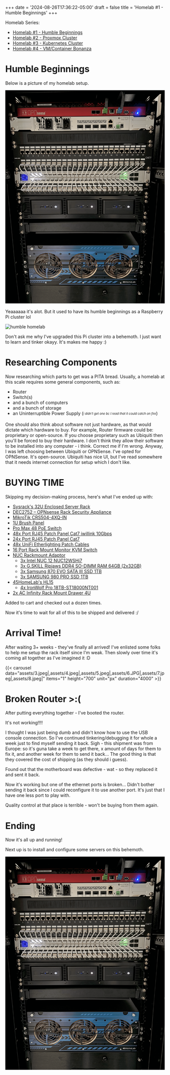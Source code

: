 +++
date = '2024-08-26T17:36:22-05:00'
draft = false
title = 'Homelab #1 - Humble Beginnings'
+++

Homelab Series:

- [Homelab #1 - Humble Beginnings](/tinkering/2024-08-26/)
- [Homelab #2 - Proxmox Cluster](/tinkering/2025-06-04/)
- [Homelab #3 - Kubernetes Cluster](/tinkering/2025-06-05/)
- [Homelab #4 - VM/Container Bonanza](/tinkering/2025-06-06/)

# Humble Beginnings

Below is a picture of my homelab setup.

![overlord homelord](assets/2.png)

Yeaaaaaa it's alot. But it used to have its humble beginnings as a Raspberry Pi cluster lol

![humble homelab](assets/1.png)

Don't ask me why I've upgraded this Pi cluster into a behemoth. I just want to learn and tinker okayy. It's makes me happy :)

# Researching Components

Now researching which parts to get was a PITA bread. Usually, a homelab at this scale requires some general components, such as:
- Router
- Switch(s)
- and a bunch of computers
- and a bunch of storage
- an Uninterruptible Power Supply (<sub><sup>*i didn't get one bc I read that it could catch on fire*</sub></sup>)

One should also think about software not just hardware, as that would dictate which hardware to buy.
For example, Router firmware could be: proprietary or open-source.
If you choose proprietary such as Ubiquiti then you'll be forced to buy their hardware.
I don't think they allow their software to be installed into any computer - i think.
Correct me if I'm wrong. 
Anyway, I was left choosing between Ubiquiti or OPNSense.
I've opted for OPNSense.
It's open-source.
Ubiquiti has nice UI, but I've read somewhere that it needs internet connection for setup which I don't like.

# BUYING TIME

Skipping my decision-making process, here's what I've ended up with: 
- [Sysrack's 32U Enclosed Server Rack](https://sysracks.com/product/32u-39-depth-it-telecom-cabinet-srf-32-6-10/)
- [DEC2752 – OPNsense Rack Security Appliance](https://shop.opnsense.com/product/dec2752-opnsense-rack-security-appliance/)
- [MikroTik CRS504-4XQ-IN](https://www.amazon.com/dp/B0B34Y1D6P?psc=1&ref=ppx_yo2ov_dt_b_product_details)
- [1U Brush Panel](https://www.aliexpress.us/item/3256806570018242.html?spm=a2g0o.order_list.order_list_main.5.14761802EqYtl0&gatewayAdapt=glo2usa)
- [Pro Max 48 PoE Switch](https://store.ui.com/us/en/pro/collections/unifi-switching-pro-max/products/usw-pro-max-48-poe?variant=USW-Pro-Max-48-PoE)
- [48x Port RJ45 Patch Panel Cat7 iwillink 10Gbps](https://www.amazon.com/dp/B0BXKFNMJG?ref=ppx_yo2ov_dt_b_product_details&th=1)
- [24x Port RJ45 Patch Panel Cat7](https://www.amazon.com/gp/product/B0CKP2XFKG/ref=ppx_yo_dt_b_asin_title_o00_s00?ie=UTF8&psc=1)
- [48x UniFi Etherlighting Patch Cables](https://store.ui.com/us/en/collections/unifi-accessory-tech-cable-patch/products/uacc-cable-patch-el?variant=uacc-cable-patch-el-015m-w-24)
- [16 Port Rack Mount Monitor KVM Switch](https://www.amazon.com/dp/B0B68BMNFV?ref=ppx_yo2ov_dt_b_product_details&th=1)
- [NUC Rackmount Adaptor](https://www.mk1manufacturing.com/Intel-NUC-Mini-PC/NUC-Rackmount-Adaptor-p75.html)
  - [3x Intel NUC 12 NUC12WSHi7](https://www.amazon.com/dp/B0BJDXCRCP?ref=ppx_yo2ov_dt_b_product_details&th=1)
  - [3x G.SKILL Ripjaws DDR4 SO-DIMM RAM 64GB (2x32GB)](https://www.amazon.com/dp/B08H2HC87Z?psc=1&ref=ppx_yo2ov_dt_b_product_details) 
  - [3x Samsung 870 EVO SATA III SSD 1TB](https://www.amazon.com/dp/B08QBJ2YMG?ref=ppx_yo2ov_dt_b_product_details&th=1) 
  - [3x SAMSUNG 980 PRO SSD 1TB](https://www.amazon.com/dp/B08GLX7TNT?ref=ppx_yo2ov_dt_b_product_details&th=1)
- [45HomeLab's HL15](https://store.45homelab.com/configure/hl15)
  - [4x IronWolf Pro 18TB-ST18000NT001](https://www.seagate.com/products/nas-drives/ironwolf-pro-hard-drive/?sku=ST4000NT001)
- [2x AC Infinity Rack Mount Drawer 4U](https://www.amazon.com/dp/B0775ZLJLQ?ref=ppx_yo2ov_dt_b_product_details&th=1)

Added to cart and checked out a dozen times.

Now it's time to wait for all of this to be shipped and delivered :/

# Arrival Time!

After waiting 3+ weeks - they've finally all arrived! I've enlisted some folks to help me setup the rack itself since I'm weak.
Then slowly over time it's coming all together as I've imagined it :D

{{< carousel
  data="assets/3.jpeg|,assets/4.jpeg|,assets/5.jpeg|,assets/6.JPG|,assets/7.jpeg|,assets/8.jpeg|"
  items="1" height="700"
  unit="px"
  duration="4000" >}}

# Broken Router >:(

After putting everything together - I've booted the router.

It's not working!!!!

I thought I was just being dumb and didn't know how to use the USB console connection.
So I've continued tinkering/debugging it for whole a week just to find myself sending it back.
Sigh - this shipment was from Europe: so it's guna take a week to get there, x amount of days for them to fix it, and another week for them to send it back...
The good thing is that they covered the cost of shipping (as they should i guess).

Found out that the motherboard was defective - wat - so they replaced it and sent it back.

Now it's working but one of the ethernet ports is broken... Didn't bother sending it back since I could reconfigure it to use another port. It's just that I have one less port to play with.

Quality control at that place is terrible - won't be buying from them again.

# Ending

Now it's all up and running!

Next up is to install and configure some servers on this behemoth.

![overlord homelord](assets/2.png)

